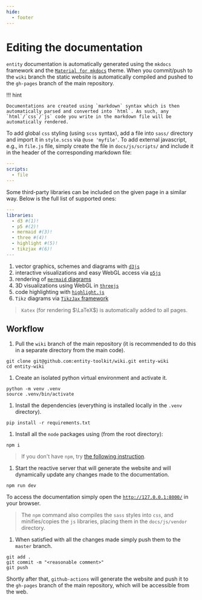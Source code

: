 ```yaml
---
hide:
  - footer
---
```


# Editing the documentation

`entity` documentation is automatically generated using the `mkdocs` framework and the [`Material for mkdocs`](https://squidfunk.github.io/mkdocs-material/) theme. When you commit/push to the `wiki` branch the static website is automatically compiled and pushed to the `gh-pages` branch of the main repository.

!!! hint

    Documentations are created using `markdown` syntax which is then automatically parsed and converted into `html`. As such, any `html`/`css`/`js` code you write in the markdown file will be automatically rendered. 

To add global `css` styling (using `scss` syntax), add a file into `sass/` directory and import it in `style.scss` via `@use 'myfile'`. To add external javascript, e.g., in `file.js` file, simply create the file in `docs/js/scripts/` and include it in the header of the corresponding markdown file:

```yaml
---
scripts:
  - file
---
```

Some third-party libraries can be included on the given page in a similar way. Below is the full list of supported ones:

```yaml
---
libraries:
  - d3 #(1)!
  - p5 #(2)!
  - mermaid #(3)!
  - three #(4)!
  - highlight #(5)!
  - tikzjax #(6)!
---
```

1. vector graphics, schemes and diagrams with [`d3js`](https://d3js.org/)
2. interactive visualizations and easy WebGL access via [`p5js`](https://p5js.org/)
3. rendering of [`mermaid` diagrams](https://mermaid.js.org/)
4. 3D visualizations using WebGL in [`threejs`](https://threejs.org/)
5. code highlighting with [`highlight.js`](https://highlightjs.org/)
6. `Tikz` diagrams via [`TikzJax` framework](https://tikzjax.com/)

> `Katex` (for rendering $\LaTeX$) is automatically added to all pages.

## Workflow

1. Pull the `wiki` branch of the main repository (it is recommended to do this in a separate directory from the main code).
  ```shell
  git clone git@github.com:entity-toolkit/wiki.git entity-wiki
  cd entity-wiki
  ```

1. Create an isolated python virtual environment and activate it.
  ```shell
  python -m venv .venv
  source .venv/bin/activate
  ```

1. Install the dependencies (everything is installed locally in the `.venv` directory).
  ```shell
  pip install -r requirements.txt
  ```

1. Install all the `node` packages using (from the root directory):
  ```shell
  npm i
  ```
  > If you don't have `npm`, try [the following instruction](https://docs.npmjs.com/downloading-and-installing-node-js-and-npm).

1. Start the reactive server that will generate the website and will dynamically update any changes made to the documentation.
  ```shell
  npm run dev
  ```
  To access the documentation simply open the [`http://127.0.0.1:8000/`](http://127.0.0.1:8000/) in your browser. 
  > The `npm` command also compiles the `sass` styles into `css`, and minifies/copies the `js` libraries, placing them in the `docs/js/vendor` directory.

1. When satisfied with all the changes made simply push them to the `master` branch.
  ```shell
  git add .
  git commit -m "<reasonable comment>"
  git push
  ```
  Shortly after that, `github-actions` will generate the website and push it to the `gh-pages` branch of the main repository, which will be accessible from the web.

